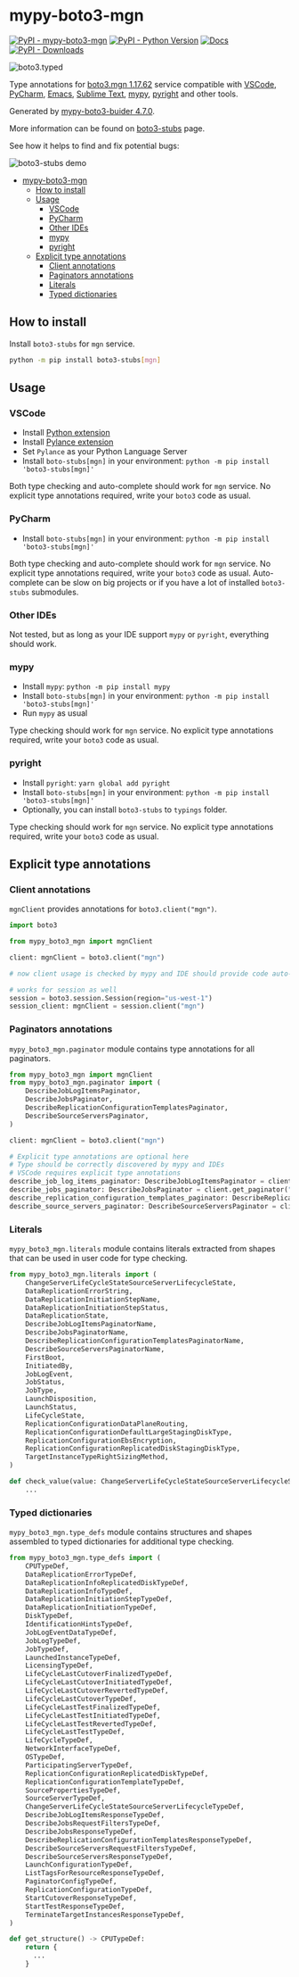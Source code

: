 # mypy-boto3-mgn

[![PyPI - mypy-boto3-mgn](https://img.shields.io/pypi/v/mypy-boto3-mgn.svg?color=blue)](https://pypi.org/project/mypy-boto3-mgn)
[![PyPI - Python Version](https://img.shields.io/pypi/pyversions/mypy-boto3-mgn.svg?color=blue)](https://pypi.org/project/mypy-boto3-mgn)
[![Docs](https://img.shields.io/readthedocs/mypy-boto3-builder.svg?color=blue)](https://mypy-boto3-builder.readthedocs.io/)
[![PyPI - Downloads](https://img.shields.io/pypi/dw/mypy-boto3-mgn?color=blue)](https://pypistats.org/packages/mypy-boto3-mgn)

![boto3.typed](https://github.com/vemel/mypy_boto3_builder/raw/master/logo.png)

Type annotations for
[boto3.mgn 1.17.62](https://boto3.amazonaws.com/v1/documentation/api/1.17.62/reference/services/mgn.html#mgn) service
compatible with
[VSCode](https://code.visualstudio.com/),
[PyCharm](https://www.jetbrains.com/pycharm/),
[Emacs](https://www.gnu.org/software/emacs/),
[Sublime Text](https://www.sublimetext.com/),
[mypy](https://github.com/python/mypy),
[pyright](https://github.com/microsoft/pyright)
and other tools.

Generated by [mypy-boto3-buider 4.7.0](https://github.com/vemel/mypy_boto3_builder).

More information can be found on [boto3-stubs](https://pypi.org/project/boto3-stubs/) page.

See how it helps to find and fix potential bugs:

![boto3-stubs demo](https://github.com/vemel/mypy_boto3_builder/raw/master/demo.gif)

- [mypy-boto3-mgn](#mypy-boto3-mgn)
  - [How to install](#how-to-install)
  - [Usage](#usage)
    - [VSCode](#vscode)
    - [PyCharm](#pycharm)
    - [Other IDEs](#other-ides)
    - [mypy](#mypy)
    - [pyright](#pyright)
  - [Explicit type annotations](#explicit-type-annotations)
    - [Client annotations](#client-annotations)
    - [Paginators annotations](#paginators-annotations)
    - [Literals](#literals)
    - [Typed dictionaries](#typed-dictionaries)

## How to install

Install `boto3-stubs` for `mgn` service.

```bash
python -m pip install boto3-stubs[mgn]
```

## Usage

### VSCode

- Install [Python extension](https://marketplace.visualstudio.com/items?itemName=ms-python.python)
- Install [Pylance extension](https://marketplace.visualstudio.com/items?itemName=ms-python.vscode-pylance)
- Set `Pylance` as your Python Language Server
- Install `boto-stubs[mgn]` in your environment: `python -m pip install 'boto3-stubs[mgn]'`

Both type checking and auto-complete should work for `mgn` service.
No explicit type annotations required, write your `boto3` code as usual.

### PyCharm

- Install `boto-stubs[mgn]` in your environment: `python -m pip install 'boto3-stubs[mgn]'`

Both type checking and auto-complete should work for `mgn` service.
No explicit type annotations required, write your `boto3` code as usual.
Auto-complete can be slow on big projects or if you have a lot of installed `boto3-stubs` submodules.

### Other IDEs

Not tested, but as long as your IDE support `mypy` or `pyright`, everything should work.

### mypy

- Install `mypy`: `python -m pip install mypy`
- Install `boto-stubs[mgn]` in your environment: `python -m pip install 'boto3-stubs[mgn]'`
- Run `mypy` as usual

Type checking should work for `mgn` service.
No explicit type annotations required, write your `boto3` code as usual.

### pyright

- Install `pyright`: `yarn global add pyright`
- Install `boto-stubs[mgn]` in your environment: `python -m pip install 'boto3-stubs[mgn]'`
- Optionally, you can install `boto3-stubs` to `typings` folder.

Type checking should work for `mgn` service.
No explicit type annotations required, write your `boto3` code as usual.

## Explicit type annotations

### Client annotations

`mgnClient` provides annotations for `boto3.client("mgn")`.

```python
import boto3

from mypy_boto3_mgn import mgnClient

client: mgnClient = boto3.client("mgn")

# now client usage is checked by mypy and IDE should provide code auto-complete

# works for session as well
session = boto3.session.Session(region="us-west-1")
session_client: mgnClient = session.client("mgn")
```

### Paginators annotations

`mypy_boto3_mgn.paginator` module contains type annotations for all paginators.

```python
from mypy_boto3_mgn import mgnClient
from mypy_boto3_mgn.paginator import (
    DescribeJobLogItemsPaginator,
    DescribeJobsPaginator,
    DescribeReplicationConfigurationTemplatesPaginator,
    DescribeSourceServersPaginator,
)

client: mgnClient = boto3.client("mgn")

# Explicit type annotations are optional here
# Type should be correctly discovered by mypy and IDEs
# VSCode requires explicit type annotations
describe_job_log_items_paginator: DescribeJobLogItemsPaginator = client.get_paginator("describe_job_log_items")
describe_jobs_paginator: DescribeJobsPaginator = client.get_paginator("describe_jobs")
describe_replication_configuration_templates_paginator: DescribeReplicationConfigurationTemplatesPaginator = client.get_paginator("describe_replication_configuration_templates")
describe_source_servers_paginator: DescribeSourceServersPaginator = client.get_paginator("describe_source_servers")
```







### Literals

`mypy_boto3_mgn.literals` module contains literals extracted from shapes
that can be used in user code for type checking.

```python
from mypy_boto3_mgn.literals import (
    ChangeServerLifeCycleStateSourceServerLifecycleState,
    DataReplicationErrorString,
    DataReplicationInitiationStepName,
    DataReplicationInitiationStepStatus,
    DataReplicationState,
    DescribeJobLogItemsPaginatorName,
    DescribeJobsPaginatorName,
    DescribeReplicationConfigurationTemplatesPaginatorName,
    DescribeSourceServersPaginatorName,
    FirstBoot,
    InitiatedBy,
    JobLogEvent,
    JobStatus,
    JobType,
    LaunchDisposition,
    LaunchStatus,
    LifeCycleState,
    ReplicationConfigurationDataPlaneRouting,
    ReplicationConfigurationDefaultLargeStagingDiskType,
    ReplicationConfigurationEbsEncryption,
    ReplicationConfigurationReplicatedDiskStagingDiskType,
    TargetInstanceTypeRightSizingMethod,
)

def check_value(value: ChangeServerLifeCycleStateSourceServerLifecycleState) -> bool:
    ...
```



### Typed dictionaries

`mypy_boto3_mgn.type_defs` module contains structures and shapes assembled
to typed dictionaries for additional type checking.

```python
from mypy_boto3_mgn.type_defs import (
    CPUTypeDef,
    DataReplicationErrorTypeDef,
    DataReplicationInfoReplicatedDiskTypeDef,
    DataReplicationInfoTypeDef,
    DataReplicationInitiationStepTypeDef,
    DataReplicationInitiationTypeDef,
    DiskTypeDef,
    IdentificationHintsTypeDef,
    JobLogEventDataTypeDef,
    JobLogTypeDef,
    JobTypeDef,
    LaunchedInstanceTypeDef,
    LicensingTypeDef,
    LifeCycleLastCutoverFinalizedTypeDef,
    LifeCycleLastCutoverInitiatedTypeDef,
    LifeCycleLastCutoverRevertedTypeDef,
    LifeCycleLastCutoverTypeDef,
    LifeCycleLastTestFinalizedTypeDef,
    LifeCycleLastTestInitiatedTypeDef,
    LifeCycleLastTestRevertedTypeDef,
    LifeCycleLastTestTypeDef,
    LifeCycleTypeDef,
    NetworkInterfaceTypeDef,
    OSTypeDef,
    ParticipatingServerTypeDef,
    ReplicationConfigurationReplicatedDiskTypeDef,
    ReplicationConfigurationTemplateTypeDef,
    SourcePropertiesTypeDef,
    SourceServerTypeDef,
    ChangeServerLifeCycleStateSourceServerLifecycleTypeDef,
    DescribeJobLogItemsResponseTypeDef,
    DescribeJobsRequestFiltersTypeDef,
    DescribeJobsResponseTypeDef,
    DescribeReplicationConfigurationTemplatesResponseTypeDef,
    DescribeSourceServersRequestFiltersTypeDef,
    DescribeSourceServersResponseTypeDef,
    LaunchConfigurationTypeDef,
    ListTagsForResourceResponseTypeDef,
    PaginatorConfigTypeDef,
    ReplicationConfigurationTypeDef,
    StartCutoverResponseTypeDef,
    StartTestResponseTypeDef,
    TerminateTargetInstancesResponseTypeDef,
)

def get_structure() -> CPUTypeDef:
    return {
      ...
    }
```
